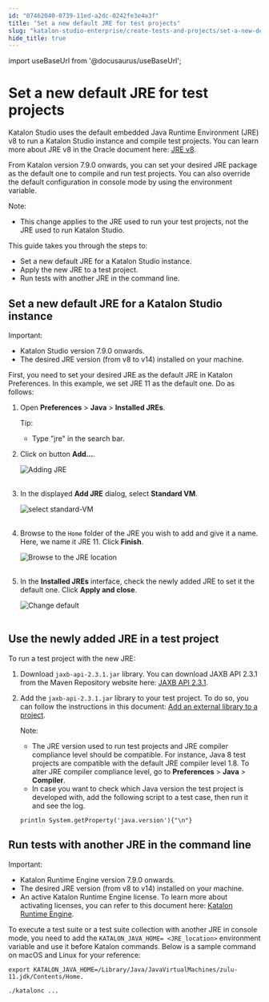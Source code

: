 ```yaml
---
id: "07462040-0739-11ed-a2dc-0242fe3e4a3f"
title: "Set a new default JRE for test projects"
slug: "katalon-studio-enterprise/create-tests-and-projects/set-a-new-default-jre-for-test-projects"
hide_title: true
---
```

import useBaseUrl from '@docusaurus/useBaseUrl';


# <a id="id" class="anchor_top_offset"/><a id="ariaid-title1" class="anchor_top_offset"/>Set a new default JRE for test projects

<p xmlns="http://www.w3.org/1999/xhtml" className="p">Katalon Studio uses the default embedded Java Runtime   Environment (JRE) v8 to run a Katalon Studio instance and compile   test projects. You can learn more about JRE v8 in the Oracle   document here: <a className="xref j-external-link" href="https://www.oracle.com/java/technologies/javase/jre8-readme.html" target="_blank">JRE     v8</a>.</p> 
<p xmlns="http://www.w3.org/1999/xhtml" className="p">From Katalon version 7.9.0 onwards, you can set your desired JRE   package as the default one to compile and run test projects. You   can also override the default configuration in console mode by   using the environment variable.</p> 
<div xmlns="http://www.w3.org/1999/xhtml" className="note note note_note"><span className="note__title">Note:</span> 
  <p className="p">
  </p><ul className="ul"><li className="li">This change applies to the JRE used to run your test projects,
      not the JRE used to run Katalon Studio.</li></ul>
</div>
<div xmlns="http://www.w3.org/1999/xhtml" className="p">This guide takes you through the steps to: <ul className="ul"><li className="li">Set a new default JRE for a Katalon Studio instance.</li><li className="li">Apply the new JRE to a test project.</li><li className="li">Run tests with another JRE in the command line.</li></ul></div>

## <a id="id_1" class="anchor_top_offset"/>Set a new default JRE for a Katalon Studio instance

<div xmlns="http://www.w3.org/1999/xhtml" className="note important note_important"><span className="note__title">Important:</span> 
  <p className="p">
  </p><ul className="ul"><li className="li">Katalon Studio version 7.9.0 onwards.</li><li className="li">The desired JRE version (from v8 to v14) installed on your
      machine.</li></ul>
</div>
<p xmlns="http://www.w3.org/1999/xhtml" className="p">First, you need to set your desired JRE as the default JRE in   Katalon Preferences. In this example, we set JRE 11 as the default   one. Do as follows:</p> 
<ol xmlns="http://www.w3.org/1999/xhtml" className="ol"><li className="li">     <p className="p">Open <strong className="ph b">Preferences</strong> &gt; <strong className="ph b">Java</strong>       &gt; <strong className="ph b">Installed JREs</strong>.</p>     <div className="note tip note_tip"><span className="note__title">Tip:</span>        <p className="p" /><div className="p"><ul className="ul"><li className="li"><p className="p">Type "jre" in the search bar.</p></li></ul></div>     </div>   </li><li className="li">     <p className="p">Click on button <strong className="ph b">Add...</strong>.</p>     <p className="p">       <img className="image" src={useBaseUrl("https://github.com/katalon-studio/docs-images/raw/master/katalon-studio/how-to-guides/change-jre/add-jre.png")} alt="Adding JRE" /><br /><br />     </p>   </li><li className="li">     <p className="p">In the displayed <strong className="ph b">Add JRE</strong> dialog, select       <strong className="ph b">Standard VM</strong>.</p>     <p className="p">       <img className="image" src={useBaseUrl("https://github.com/katalon-studio/docs-images/raw/master/katalon-studio/how-to-guides/change-jre/standard-vm.png")} alt="select standard-VM" /><br /><br />     </p>   </li><li className="li">     <p className="p">Browse to the <code className="ph codeph">Home</code> folder of the JRE you wish to       add and give it a name. Here, we name it JRE 11. Click       <strong className="ph b">Finish</strong>.</p>     <p className="p">       <img className="image" src={useBaseUrl("https://github.com/katalon-studio/docs-images/raw/master/katalon-studio/how-to-guides/change-jre/browse-jre.png")} alt="Browse to the JRE location" /><br /><br />     </p>   </li><li className="li">     <p className="p">In the <strong className="ph b">Installed JREs</strong> interface, check the       newly added JRE to set it the default one. Click <strong className="ph b">Apply and         close</strong>.</p>     <p className="p">       <img className="image" src={useBaseUrl("https://github.com/katalon-studio/docs-images/raw/master/katalon-studio/how-to-guides/change-jre/default.png")} alt="Change default" /><br /><br />     </p>   </li></ol> 

## <a id="id_2" class="anchor_top_offset"/>Use the newly added JRE in a test project

<p xmlns="http://www.w3.org/1999/xhtml" className="p">To run a test project with the new JRE:</p> 
<ol xmlns="http://www.w3.org/1999/xhtml" className="ol"><li className="li">     <p className="p">Download <code className="ph codeph">jaxb-api-2.3.1.jar</code> library. You can       download JAXB API 2.3.1 from the Maven Repository website here: <a className="xref j-external-link" href="https://mvnrepository.com/artifact/javax.xml.bind/jaxb-api/2.3.1" target="_blank">JAXB         API 2.3.1</a>.</p>   </li><li className="li">     <p className="p">Add the <code className="ph codeph">jaxb-api-2.3.1.jar</code> library to your test       project. To do so, you can follow the instructions in this       document: <a className="xref" href="/docs/katalon-studio-enterprise/create-tests-and-projects/manage-projects/libraries-management#concept-7517">Add         an external library to a project</a>.</p>     <div className="note note note_note"><span className="note__title">Note:</span>        <p className="p">       </p><ul className="ul"><li className="li">The JRE version used to run test projects and JRE compiler           compliance level should be compatible. For instance, Java 8 test           projects are compatible with the default JRE compiler level 1.8. To           alter JRE compiler compliance level, go to           <strong className="ph b">Preferences</strong> &gt; <strong className="ph b">Java</strong> &gt;           <strong className="ph b">Compiler</strong>.</li><li className="li">In case you want to check which Java version the test project           is developed with, add the following script to a test case, then           run it and see the log.</li></ul>       <pre className="pre codeblock"><code>println System.getProperty('java.version'){"\n"}</code></pre>     </div>   </li></ol> 

## <a id="concept-4541" class="anchor_top_offset"/>Run tests with another JRE in the command line

<div xmlns="http://www.w3.org/1999/xhtml" className="p"><div className="note important note_important"><span className="note__title">Important:</span> <ul className="ul"><li className="li">Katalon Runtime Engine version 7.9.0 onwards.</li><li className="li">The desired JRE version (from v8 to v14) installed on your machine.</li><li className="li">An active Katalon Runtime Engine license. To learn more about activating licenses, you can refer to this document here: <a className="xref" href="/docs/products-and-licenses/katalon-studio-enterprise-and-runtime-engine-licenses/license-overview">Katalon Runtime Engine</a>.</li></ul></div></div>
<div xmlns="http://www.w3.org/1999/xhtml" className="p">To execute a test suite or a test suite collection with another JRE in console mode, you need to add the <code className="ph codeph">KATALON_JAVA_HOME= &lt;JRE_location&gt;</code> environment variable and use it before Katalon commands. Below is a sample command on macOS and Linux for your reference:<pre className="pre codeblock"><code>export KATALON_JAVA_HOME=/Library/Java/JavaVirtualMachines/zulu-11.jdk/Contents/Home.</code></pre><pre className="pre codeblock"><code>./katalonc ...</code></pre></div>
